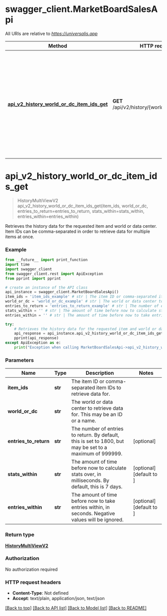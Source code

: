 # swagger_client.MarketBoardSalesApi

All URIs are relative to *https://universalis.app*

Method | HTTP request | Description
------------- | ------------- | -------------
[**api_v2_history_world_or_dc_item_ids_get**](MarketBoardSalesApi.md#api_v2_history_world_or_dc_item_ids_get) | **GET** /api/v2/history/{worldOrDc}/{itemIds} | Retrieves the history data for the requested item and world or data center.  Item IDs can be comma-separated in order to retrieve data for multiple items at once.


# **api_v2_history_world_or_dc_item_ids_get**
> HistoryMultiViewV2 api_v2_history_world_or_dc_item_ids_get(item_ids, world_or_dc, entries_to_return=entries_to_return, stats_within=stats_within, entries_within=entries_within)

Retrieves the history data for the requested item and world or data center.  Item IDs can be comma-separated in order to retrieve data for multiple items at once.

### Example
```python
from __future__ import print_function
import time
import swagger_client
from swagger_client.rest import ApiException
from pprint import pprint

# create an instance of the API class
api_instance = swagger_client.MarketBoardSalesApi()
item_ids = 'item_ids_example' # str | The item ID or comma-separated item IDs to retrieve data for.
world_or_dc = 'world_or_dc_example' # str | The world or data center to retrieve data for. This may be an ID or a name.
entries_to_return = 'entries_to_return_example' # str | The number of entries to return. By default, this is set to 1800, but may be set to a maximum of 999999. (optional)
stats_within = '' # str | The amount of time before now to calculate stats over, in milliseconds. By default, this is 7 days. (optional) (default to )
entries_within = '' # str | The amount of time before now to take entries within, in seconds. Negative values will be ignored. (optional) (default to )

try:
    # Retrieves the history data for the requested item and world or data center.  Item IDs can be comma-separated in order to retrieve data for multiple items at once.
    api_response = api_instance.api_v2_history_world_or_dc_item_ids_get(item_ids, world_or_dc, entries_to_return=entries_to_return, stats_within=stats_within, entries_within=entries_within)
    pprint(api_response)
except ApiException as e:
    print("Exception when calling MarketBoardSalesApi->api_v2_history_world_or_dc_item_ids_get: %s\n" % e)
```

### Parameters

Name | Type | Description  | Notes
------------- | ------------- | ------------- | -------------
 **item_ids** | **str**| The item ID or comma-separated item IDs to retrieve data for. | 
 **world_or_dc** | **str**| The world or data center to retrieve data for. This may be an ID or a name. | 
 **entries_to_return** | **str**| The number of entries to return. By default, this is set to 1800, but may be set to a maximum of 999999. | [optional] 
 **stats_within** | **str**| The amount of time before now to calculate stats over, in milliseconds. By default, this is 7 days. | [optional] [default to ]
 **entries_within** | **str**| The amount of time before now to take entries within, in seconds. Negative values will be ignored. | [optional] [default to ]

### Return type

[**HistoryMultiViewV2**](HistoryMultiViewV2.md)

### Authorization

No authorization required

### HTTP request headers

 - **Content-Type**: Not defined
 - **Accept**: text/plain, application/json, text/json

[[Back to top]](#) [[Back to API list]](../README.md#documentation-for-api-endpoints) [[Back to Model list]](../README.md#documentation-for-models) [[Back to README]](../README.md)

